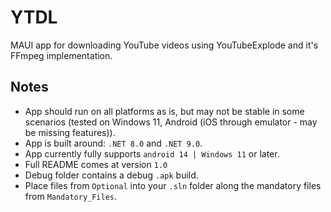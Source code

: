 # YTDL
MAUI app for downloading YouTube videos using YouTubeExplode and it's FFmpeg implementation.

## Notes
- App should run on all platforms as is, but may not be stable in some scenarios (tested on Windows 11, Android (iOS through emulator - may be missing features)).
- App is built around: `.NET 8.0` and `.NET 9.0`.
- App currently fully supports `android 14 | Windows 11` or later.
- Full README comes at version `1.0`
- Debug folder contains a debug `.apk` build.
- Place files from `Optional` into your `.sln` folder along the mandatory files from `Mandatory_Files`.
